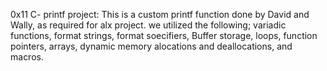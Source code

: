 0x11 C- printf project:
This is a custom printf function done by David and Wally, as required for alx project. we utilized the following; variadic functions, format strings, format soecifiers, Buffer storage, loops, function pointers, arrays, dynamic memory alocations and deallocations, and macros.
